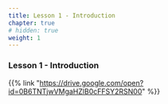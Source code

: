```yaml
---
title: Lesson 1 - Introduction 
chapter: true
# hidden: true 
weight: 1
---
```


### Lesson 1 - Introduction

{{% link "https://drive.google.com/open?id=0B6TNTjwVMgaHZlB0cFFSY2RSN00" %}}

